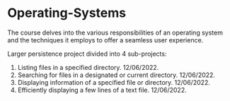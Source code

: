 # Operating-Systems
The course delves into the various responsibilities of an operating system and the techniques it employs to offer a seamless user experience.

Larger persistence project divided into 4 sub-projects:

1. Listing files in a specified directory. 12/06/2022.
2. Searching for files in a designated or current directory. 12/06/2022.
3. Displaying information of a specified file or directory. 12/06/2022.
4. Efficiently displaying a few lines of a text file. 12/06/2022.
